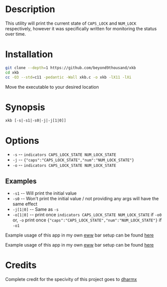 # Description

This utility will print the current state of `CAPS_LOCK` and `NUM_LOCK` respectively, however it was specifically written for monitoring the status over time.

# Installation

```bash
git clone --depth=1 https://github.com/beyond9thousand/xkb
cd xkb
cc -O3 --std=c11 -pedantic -Wall xkb.c -o xkb -lX11 -lXi
```

Move the executable to your desired location

# Synopsis

```
xkb [-s|-s1|-s0|-j|-j[1|0]]
```

# Options

- `-s` -- `indicators CAPS_LOCK_STATE NUM_LOCK_STATE`
- `-j` -- `{"caps":"CAPS_LOCK_STATE","num":"NUM_LOCK_STATE"}`
- `-o` -- `indicators CAPS_LOCK_STATE NUM_LOCK_STATE`

## Examples

- `-s1` -- Will print the initial value
- `-s0` -- Won't print the initial value / not providing any args will have the same effect
- `-j[1|0]` -- Same as `-s`
- `-o[1|0]` -- print once `indicators CAPS_LOCK_STATE NUM_LOCK_STATE` if `-o0` or, `-o`
               print once `{"caps":"CAPS_LOCK_STATE","num":"NUM_LOCK_STATE"}` if `-o1`

Example usage of this app in my own [eww](https://github.com/elkowar/eww) bar setup can be found [here](https://github.com/beyond9thousand/dotfiles/blob/master/.config/eww/shell/lock_key.zsh)

Example usage of this app in my own [eww](https://github.com/elkowar/eww) bar setup can be found [here](https://github.com/beyond9thousand/dotfiles/blob/master/.config/eww/shell/lock_key.zsh)

# Credits

Complete credit for the specivity of this project goes to [dharmx](https://github.com/dharmx)
